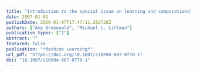 ```yaml
---
title: "Introduction to the special issue on learning and computational game theory"
date: 2007-01-01
publishDate: 2020-01-07T17:47:11.262728Z
authors: ["Amy Greenwald", "Michael L. Littman"]
publication_types: ["2"]
abstract: ""
featured: false
publication: "*Machine Learning*"
url_pdf: "https://doi.org/10.1007/s10994-007-0770-1"
doi: "10.1007/s10994-007-0770-1"
---
```


